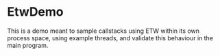 # EtwDemo

This is a demo meant to sample callstacks using ETW within its own process space, using example threads, and validate this behaviour in the main program.